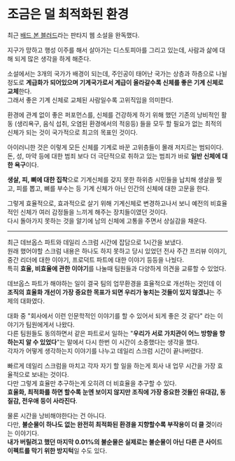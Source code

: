 # 조금은 덜 최적화된 환경

최근 [배드 본 블러드](https://series.naver.com/novel/detail.series?productNo=10311211)라는 판타지 웹 소설을 완독했다.  

지구가 망하고 행성 이주를 해서 살아가는 디스토피아를 그리고 있는데, 사람과 삶에 대해 되게 많은 생각을 하게 해준다.  
  
소설에서는 3개의 국가가 배경이 되는데, 주인공이 태어난 국가는 상층과 하층으로 나뉠정도로 **계급화가 되어있으며 기계국가로서 계급이 올라갈수록 신체를 좋은 기계 신체로 교체**한다.  
그래서 좋은 기계 신체로 교체된 사람일수록 고위직임을 의미한다.  
  
환경에 관계 없이 좋은 퍼포먼스를, 신체를 건강하게 하기 위해 했던 기존의 낭비적인 활동 (생리욕구, 음식 섭취, 오염된 환경에서의 적응등) 들을 모두 할 필요가 없는 최적의 신체가 되는 것이 국가적으로 최고의 목표인 것이다.  
    
아이러니한 것은 이렇게 모든 신체를 기계로 바꾼 고위층들이 몰래 저지르는 범되이다.  
돈, 성, 마약 등에 대한 범죄 보다 더 극단적으로 취하고 있는 범죄가 바로 **일반 신체에 대한 욕구**이다.   
  
**생살, 피, 뼈에 대한 집착**으로 기계신체를 갖지 못한 하위층 시민들을 납치해 생살을 찢고, 피를 뽑고, 뼈를 부수는 등 기계 신체가 아닌 인간의 신체에 대한 고문을 한다.  
  
그렇게 효율적으로, 효과적으로 살기 위해 기계신체로 변경하고나서 보니 예전의 비효율적인 신체가 여러 감정들을 느끼게 해주는 장치들이였던 것이다.   
다시 돌아가지 못하는 것을 알기에 남의 신체에 고통을 주면서 상실감을 채운다.  

---

최근 데브옵스 파트와 데일리 스크럼 시간에 잡담으로 1시간을 보냈다.  
원래 했어야할 스크럼 내용은 하나도 하지 못하고 당시 있었던 전사 주간 프리뷰 이야기, 중간 리더에 대한 이야기, 프로덕트 파트에 대한 이야기 등등을 나눴다.  
특히 **효율, 비효율에 관한 이야기**를 나눌때 팀원들과 다양하게 의견을 교류할 수 있었다.  
  
데브옵스 파트가 해야하는 일이 결국 팀의 업무환경을 효율적으로 개선하는 것인데 이 **조직의 효율화 개선이 가장 중요한 목표가 되면 우리가 놓치는 것들이 있지 않겠냐**는 주제의 대화였다.  

대화 중 "회사에서 이런 인문학적인 이야기를 할 수 있어서 되게 좋은 것 같다" 라는 이야기가 팀원에게서 나왔다.    
다른 팀원들도 동의하면서 같은 파트로서 일하는 "**우리가 서로 가치관이 어느 방향을 향하는지 알 수 있었다**"는 말에서 다시 한번 이 시간이 소중했다는 생각을 했다.  
각자가 어떻게 생각하는지 이야기를 나누고 데일리 스크럼 시간이 끝나버렸다.  
  
빠르게 데일리 스크럼을 마치고 각자 자기 할 일을 하는게 회사 내 업무 시간을 가장 효율적으로 보내는 것이다.  
다만 그렇게 효율만 추구하는게 오히려 더 비효율을 추구할 수 있다.  
**효율화, 최적화를 하면 할수록 눈엔 보이지 않지만 조직에 가장 중요한 것들인 유대감, 동질감, 전우애 등이 사라진다**.  
  
물론 시간을 낭비해야한다는 건 아니다.  
다만, **불순물이 하나도 없는 완전히 최적화된 환경을 지향할수록 부작용이 더 클 것**이라는 이야기다.  
**내가 버릴려고 했던 마지막 0.01%의 불순물은 실제로는 불순물이 아닌 다른 큰 사이드 이펙트를 막기 위한 방지턱**일 수도 있다.  

